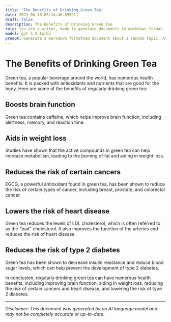 ```yaml
---
title: 'The Benefits of Drinking Green Tea'
date: 2023-06-18 05:14:46.895911
draft: false
description: The Benefits of Drinking Green Tea
role: You are a writer, made to generate documents in markdown format. It is very important that all of the documents you generate are in valid markdown format.
model: gpt-3.5-turbo
prompt: Generate a markdown formatted document about a random topic. At the bottom, include a disclaimer explaining that the document was generated by you. The first line of the document should be the title. Make sure that the entire document is in proper markdown format, using a mix of various tags to make the document visually appealing.
---
```


# The Benefits of Drinking Green Tea

Green tea, a popular beverage around the world, has numerous health benefits. It is packed with antioxidants and nutrients that are good for the body. Here are some of the benefits of regularly drinking green tea:

## Boosts brain function
Green tea contains caffeine, which helps improve brain function, including alertness, memory, and reaction time.

## Aids in weight loss
Studies have shown that the active compounds in green tea can help increase metabolism, leading to the burning of fat and aiding in weight loss.

## Reduces the risk of certain cancers
EGCG, a powerful antioxidant found in green tea, has been shown to reduce the risk of certain types of cancer, including breast, prostate, and colorectal cancer.

## Lowers the risk of heart disease
Green tea reduces the levels of LDL cholesterol, which is often referred to as the "bad" cholesterol. It also improves the function of the arteries and reduces the risk of heart disease.

## Reduces the risk of type 2 diabetes
Green tea has been shown to decrease insulin resistance and reduce blood sugar levels, which can help prevent the development of type 2 diabetes.

In conclusion, regularly drinking green tea can have numerous health benefits, including improving brain function, aiding in weight loss, reducing the risk of certain cancers and heart disease, and lowering the risk of type 2 diabetes.

---

*Disclaimer: This document was generated by an AI language model and may not be completely accurate or up-to-date.*
